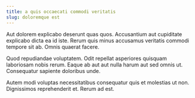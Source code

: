 ```yaml
---
title: a quis occaecati commodi veritatis
slug: doloremque est
---
```


Aut dolorem explicabo deserunt quas quos. Accusantium aut cupiditate explicabo dicta ea id iste. Rerum quis minus accusamus veritatis commodi tempore sit ab. Omnis quaerat facere.

Quod repudiandae voluptatem. Odit repellat asperiores quisquam laboriosam nobis rerum. Eaque ab aut aut nulla harum aut sed omnis ut. Consequatur sapiente doloribus unde.

Autem modi voluptas necessitatibus consequatur quis et molestias ut non. Dignissimos reprehenderit et. Rerum ad est.
